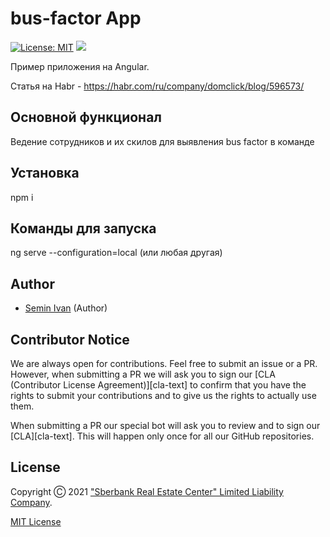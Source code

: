 # bus-factor App

[![License: MIT](https://img.shields.io/badge/licence-MIT-orange)](https://github.com/domclick/bus_factor/blob/master/LICENSE.md)
![](https://img.shields.io/badge/angular-13.1-blue)

Пример приложения на Angular.

Статья на Habr - https://habr.com/ru/company/domclick/blog/596573/

## Основной функционал
Ведение сотрудников и их скилов для выявления bus factor в команде


## Установка
npm i

## Команды для запуска
ng serve --configuration=local (или любая другая)


## Author
- [Semin Ivan](https://github.com/iasemin) (Author)

## Contributor Notice

We are always open for contributions. Feel free to submit an issue
or a PR. However, when submitting a PR we will ask you to sign
our [CLA (Contributor License Agreement)][cla-text] to confirm that you
have the rights to submit your contributions and to give us the rights
to actually use them.

When submitting a PR our special bot will ask you to review and to sign
our [CLA][cla-text]. This will happen only once for all our GitHub repositories.

## License

Copyright Ⓒ 2021 ["Sberbank Real Estate Center" Limited Liability Company](https://domclick.ru/).

[MIT License](./LICENSE.md)
